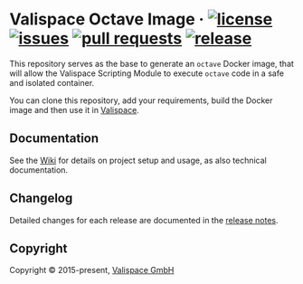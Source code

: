 # Valispace Octave Image &middot; [![license](https://img.shields.io/github/license/valispace/valifn-octave?style=plastic)](LICENSE) [![issues](https://img.shields.io/github/issues/valispace/valifn-octave?style=plastic)](https://github.com/valispace/valifn-octave/issues) [![pull requests](https://img.shields.io/github/issues-pr/valispace/valifn-octave?style=plastic)](https://github.com/valispace/valifn-octave/pulls) [![release](https://img.shields.io/github/v/release/valispace/valifn-octave?include_prereleases&style=plastic)](https://github.com/valispace/valifn-octave/releases)

This repository serves as the base to generate an `octave` Docker image, that will allow the Valispace Scripting Module to execute `octave` code in a safe and isolated container.

You can clone this repository, add your requirements, build the Docker image and then use it in [Valispace](https://github.com/valispace).


## Documentation

See the [Wiki](https://github.com/valispace/valifn-octave/wiki) for details on project setup and usage, as also technical documentation.


## Changelog

Detailed changes for each release are documented in the [release notes](https://github.com/valispace/valifn-octave/releases).


## Copyright

Copyright &copy; 2015-present, [Valispace GmbH](https://www.valispace.com/about-us/)
